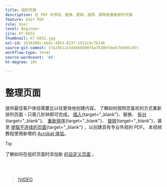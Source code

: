 ```yaml
---
title: 组织页面
description: 在 PDF 中添加、替换、提取、旋转、删除和重新排列页面
feature: Edit PDF
role: User
level: Beginner
jira: KT-6832
thumbnail: KT-6832.jpg
exl-id: 1b39380c-ebdc-48b3-8237-1512cbc7b146
source-git-commit: 17a25611e3444b0b00f4a78306fdedc59495c07c
workflow-type: tm+mt
source-wordcount: '84'
ht-degree: 10%

---
```


# 整理页面

提供最佳客户体验需要比以往更快地创建内容。 了解如何按照您喜欢的方式重新排列页面 - 只需几秒钟即可完成。 [插入](https://www.adobe.com/acrobat/online/add-pages-to-pdf.html){target="_blank"}、替换、 [拆分](https://www.adobe.com/acrobat/online/split-pdf.html){target="_blank"}、 [重新排序](https://www.adobe.com/acrobat/online/rearrange-pdf.html){target="_blank"}、 [旋转](https://www.adobe.com/acrobat/online/rotate-pdf.html){target="_blank"}，甚至 [提取不连续的页面](https://www.adobe.com/acrobat/online/extract-pdf-pages.html){target="_blank"} ，以创建具有专业外观的 PDF。 本视频教程使用新增的 [Acrobat 体验](new-workspace.md)。

>[!TIP]
>
>了解如何在组织页面时添加新 [的自定义页面](add-custom-page.md) 。

<br> 

>[!VIDEO](https://video.tv.adobe.com/v/3412792?quality=12&learn=on&hidetitle=true&captions=chi_hans)
